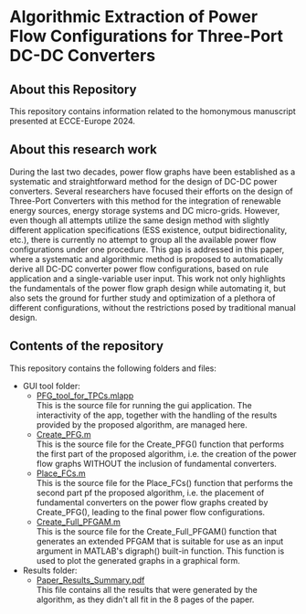# Algorithmic Extraction of Power Flow Configurations for Three-Port DC-DC Converters

## About this Repository

This repository contains information related to the homonymous manuscript presented at ECCE-Europe 2024.

## About this research work

During the last two decades, power flow graphs have been established as a systematic and straightforward method for the design of DC-DC power converters. Several researchers have focused their efforts on the design of Three-Port Converters with this method for the integration of renewable energy sources, energy storage systems and DC micro-grids. However, even though all attempts utilize the same design method with slightly different application specifications (ESS existence, output bidirectionality, etc.), there is currently no attempt to group all the available power flow configurations under one procedure. This gap is addressed in this paper, where a systematic and algorithmic method is proposed to automatically derive all DC-DC converter power flow configurations, based on rule application and a single-variable user input. This work not only highlights the fundamentals of the power flow graph design while automating it, but also sets the ground for further study and optimization of a plethora of different configurations, without the restrictions posed by traditional manual design.

## Contents of the repository

This repository contains the following folders and files:
- GUI tool folder:
  -   <ins>PFG_tool_for_TPCs.mlapp</ins>\
      This is the source file for running the gui application. The interactivity of the app, together with the handling of the results provided by the proposed algorithm, are managed here.
  -   <ins>Create_PFG.m</ins>\
      This is the source file for the Create_PFG() function that performs the first part of the proposed algorithm, i.e. the creation of the power flow graphs WITHOUT the inclusion of fundamental converters. 
  -   <ins>Place_FCs.m</ins>\
      This is the source file for the Place_FCs() function that performs the second part pf the proposed algorithm, i.e. the placement of fundamental converters on the power flow graphs created by Create_PFG(), leading to the final power flow configurations.
  -   <ins>Create_Full_PFGAM.m</ins>\
      This is the source file for the Create_Full_PFGAM() function that generates an extended PFGAM that is suitable for use as an input argument in MATLAB's digraph() built-in function. This function is used to plot the generated graphs in a graphical form.
- Results folder:
  -   <ins>Paper_Results_Summary.pdf</ins>\
      This file contains all the results that were generated by the algorithm, as they didn't all fit in the 8 pages of the paper.
